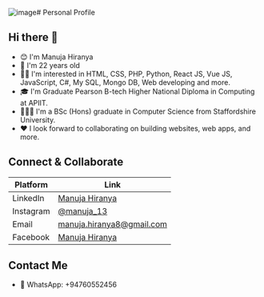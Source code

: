 ![image](https://github.com/user-attachments/assets/24f8a30d-5df0-490b-b4c1-c1ae04d476f2)# Personal Profile

## Hi there 👋

- 😊 I'm Manuja Hiranya
- 🎂 I'm 22 years old
- 🧑‍💻 I'm interested in HTML, CSS, PHP, Python, React JS, Vue JS, JavaScript, C#, My SQL, Mongo DB, Web developing and more.
- 🎓 I'm Graduate Pearson B-tech Higher National Diploma in Computing at APIIT.
- 👨🏻‍🎓 I'm a BSc (Hons) graduate in Computer Science from Staffordshire University.
- ❤️ I look forward to collaborating on building websites, web apps, and more.

## Connect & Collaborate
| Platform | Link |
| --- | --- |
| LinkedIn | [Manuja Hiranya](https://www.linkedin.com/in/manuja-hiranya-8020b4257/) |
| Instagram | [@manuja_13](https://www.instagram.com/manuja_13/) |
| Email | [manuja.hiranya8@gmail.com](mailto:manuja.hiranya8@gmail.com) |
| Facebook | [Manuja Hiranya](https://facebook.com/manuja.hiranya/) |

## Contact Me
- 💬 WhatsApp: +94760552456
